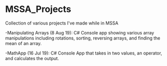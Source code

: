 # MSSA_Projects
Collection of various projects I've made while in MSSA

-Manipulating Arrays (8 Aug 19): 
C# Console app showing various array manipulations including rotations,
sorting, reversing arrays, and finding the mean of an array.

-MathApp (16 Jul 19):
C# Console App that takes in two values, an operator, and calculates
the output. 